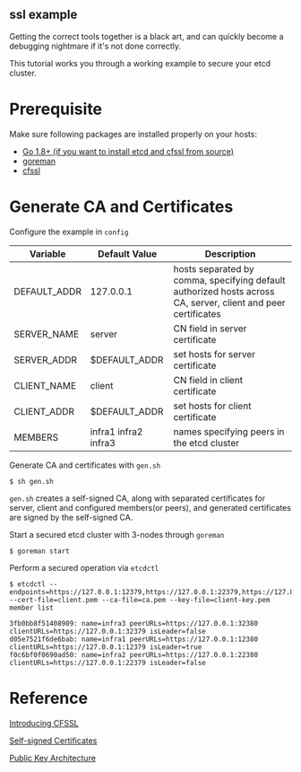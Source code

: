 ssl example
----------------

Getting the correct tools together is a black art, and can quickly become a debugging nightmare if it's not done correctly.

This tutorial works you through a working example to secure your etcd cluster.

# Prerequisite

Make sure following packages are installed properly on your hosts:

* [Go 1.8+ (if you want to install etcd and cfssl from source)](https://golang.org/dl/)
* [goreman](https://github.com/mattn/goreman)
* [cfssl](https://github.com/cloudflare/cfssl)

# Generate CA and Certificates

Configure the example in `config`

|Variable|Default Value|Description|
|--------|-------------|-----------|
|DEFAULT_ADDR|127.0.0.1|hosts separated by comma, specifying default authorized hosts across CA, server, client and peer certificates|
|SERVER_NAME|server|CN field in server certificate|
|SERVER_ADDR|$DEFAULT_ADDR|set hosts for server certificate|
|CLIENT_NAME|client|CN field in client certificate|
|CLIENT_ADDR|$DEFAULT_ADDR|set hosts for client certificate|
|MEMBERS|infra1 infra2 infra3|names specifying peers in the etcd cluster|

Generate CA and certificates with `gen.sh`

```
$ sh gen.sh
```

`gen.sh` creates a self-signed CA, along with separated certificates for server,
client and configured members(or peers),
and generated certificates are signed by the self-signed CA.

Start a secured etcd cluster with 3-nodes through `goreman`

```
$ goreman start
```

Perform a secured operation via `etcdctl`

```
$ etcdctl --endpoints=https://127.0.0.1:12379,https://127.0.0.1:22379,https://127.0.0.1:32379 --cert-file=client.pem --ca-file=ca.pem --key-file=client-key.pem member list

3fb0bb8f51408909: name=infra3 peerURLs=https://127.0.0.1:32380 clientURLs=https://127.0.0.1:32379 isLeader=false
d05e7521f6de6bab: name=infra1 peerURLs=https://127.0.0.1:12380 clientURLs=https://127.0.0.1:12379 isLeader=true
f0c6bf0f0690ad50: name=infra2 peerURLs=https://127.0.0.1:22380 clientURLs=https://127.0.0.1:22379 isLeader=false
```

# Reference

[Introducing CFSSL](https://blog.cloudflare.com/introducing-cfssl/)

[Self-signed Certificates](https://en.wikipedia.org/wiki/Self-signed_certificate)

[Public Key Architecture](https://en.wikipedia.org/wiki/Public_key_infrastructure)
